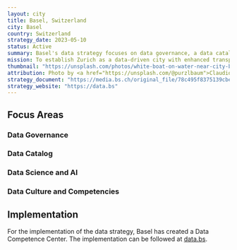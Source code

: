 ```yaml
---
layout: city
title: Basel, Switzerland
city: Basel
country: Switzerland
strategy_date: 2023-05-10
status: Active
summary: Basel's data strategy focuses on data governance, a data catalog, data science and ai, and data culture and competencies.
mission: To establish Zurich as a data-driven city with enhanced transparency and citizen services.
thumbnail: "https://unsplash.com/photos/white-boat-on-water-near-city-buildings-during-daytime-sQ5IC9RV9zY"
attribution: Photo by <a href="https://unsplash.com/@purzlbaum">Claudio Schwarz</a> on  <a href="https://unsplash.com/">Unsplash</a>
strategy_document: "https://media.bs.ch/original_file/78c495f8375139cbeda9363448d45a29470639dc/datenstrategie-basel-stadt-0.pdf"
strategy_website: "https://data.bs"
---
```


## Focus Areas

### Data Governance

### Data Catalog

### Data Science and AI

### Data Culture and Competencies

## Implementation
For the implementation of the data strategy, Basel has created a Data Competence Center. The implementation can be followed at [data.bs](https://data.bs).

